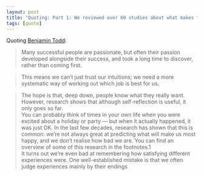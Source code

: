 ```yaml
---
layout: post
title: "Quoting: Part 1: We reviewed over 60 studies about what makes for a dream job. Here’s what we found."
tags: [quote]
---
```


Quoting [Benjamin Todd](https://80000hours.org/career-guide/job-satisfaction/):

> Many successful people are passionate, but often their passion developed alongside their success, and took a long time to discover, rather than coming first.

> This means we can’t just trust our intuitions; we need a more systematic way of working out which job is best for us.

> The hope is that, deep down, people know what they really want.<br>However, research shows that although self-reflection is useful, it only goes so far.<br>You can probably think of times in your own life when you were excited about a holiday or party — but when it actually happened, it was just OK. In the last few decades, research has shown that this is common: we’re not always great at predicting what will make us most happy, and we don’t realise how bad we are. You can find an overview of some of this research in the footnotes.1<br>It turns out we’re even bad at remembering how satisfying different experiences were. One well-established mistake is that we often judge experiences mainly by their endings
